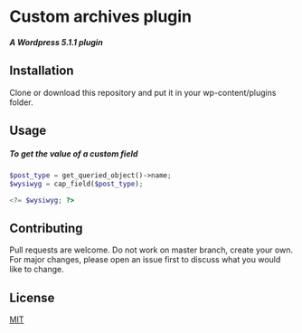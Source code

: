 # Custom archives plugin
##### A Wordpress 5.1.1 plugin

## Installation
Clone or download this repository and put it in your wp-content/plugins folder.

## Usage
##### To get the value of a custom field
```php
$post_type = get_queried_object()->name;
$wysiwyg = cap_field($post_type);

<?= $wysiwyg; ?>
```

## Contributing
Pull requests are welcome. Do not work on master branch, create your own. 
For major changes, please open an issue first to discuss what you would like to change.

## License
[MIT](https://choosealicense.com/licenses/mit/)
